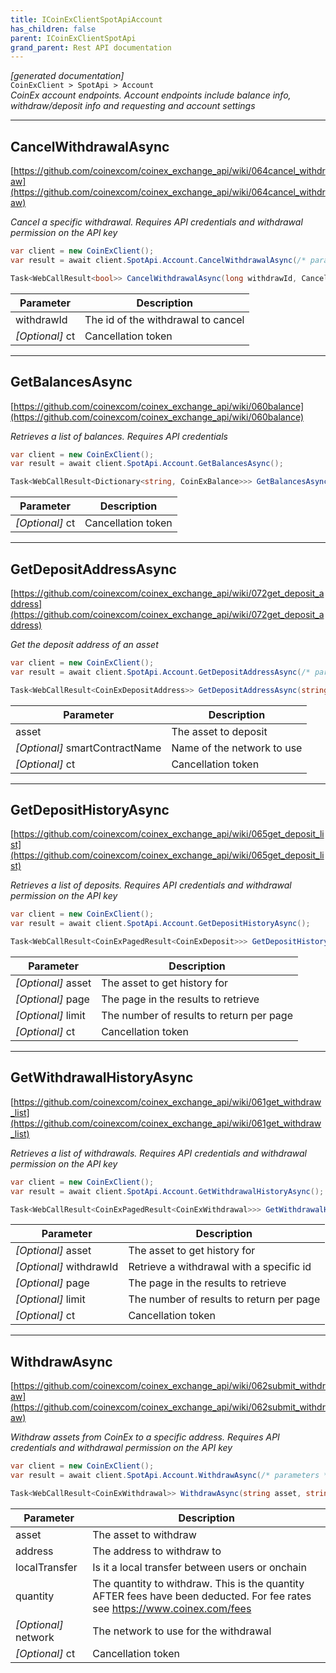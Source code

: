 ```yaml
---
title: ICoinExClientSpotApiAccount
has_children: false
parent: ICoinExClientSpotApi
grand_parent: Rest API documentation
---
```

*[generated documentation]*  
`CoinExClient > SpotApi > Account`  
*CoinEx account endpoints. Account endpoints include balance info, withdraw/deposit info and requesting and account settings*
  

***

## CancelWithdrawalAsync  

[https://github.com/coinexcom/coinex_exchange_api/wiki/064cancel_withdraw](https://github.com/coinexcom/coinex_exchange_api/wiki/064cancel_withdraw)  
<p>

*Cancel a specific withdrawal. Requires API credentials and withdrawal permission on the API key*  

```csharp  
var client = new CoinExClient();  
var result = await client.SpotApi.Account.CancelWithdrawalAsync(/* parameters */);  
```  

```csharp  
Task<WebCallResult<bool>> CancelWithdrawalAsync(long withdrawId, CancellationToken ct = default);  
```  

|Parameter|Description|
|---|---|
|withdrawId|The id of the withdrawal to cancel|
|_[Optional]_ ct|Cancellation token|

</p>

***

## GetBalancesAsync  

[https://github.com/coinexcom/coinex_exchange_api/wiki/060balance](https://github.com/coinexcom/coinex_exchange_api/wiki/060balance)  
<p>

*Retrieves a list of balances. Requires API credentials*  

```csharp  
var client = new CoinExClient();  
var result = await client.SpotApi.Account.GetBalancesAsync();  
```  

```csharp  
Task<WebCallResult<Dictionary<string, CoinExBalance>>> GetBalancesAsync(CancellationToken ct = default);  
```  

|Parameter|Description|
|---|---|
|_[Optional]_ ct|Cancellation token|

</p>

***

## GetDepositAddressAsync  

[https://github.com/coinexcom/coinex_exchange_api/wiki/072get_deposit_address](https://github.com/coinexcom/coinex_exchange_api/wiki/072get_deposit_address)  
<p>

*Get the deposit address of an asset*  

```csharp  
var client = new CoinExClient();  
var result = await client.SpotApi.Account.GetDepositAddressAsync(/* parameters */);  
```  

```csharp  
Task<WebCallResult<CoinExDepositAddress>> GetDepositAddressAsync(string asset, string? smartContractName = default, CancellationToken ct = default);  
```  

|Parameter|Description|
|---|---|
|asset|The asset to deposit|
|_[Optional]_ smartContractName|Name of the network to use|
|_[Optional]_ ct|Cancellation token|

</p>

***

## GetDepositHistoryAsync  

[https://github.com/coinexcom/coinex_exchange_api/wiki/065get_deposit_list](https://github.com/coinexcom/coinex_exchange_api/wiki/065get_deposit_list)  
<p>

*Retrieves a list of deposits. Requires API credentials and withdrawal permission on the API key*  

```csharp  
var client = new CoinExClient();  
var result = await client.SpotApi.Account.GetDepositHistoryAsync();  
```  

```csharp  
Task<WebCallResult<CoinExPagedResult<CoinExDeposit>>> GetDepositHistoryAsync(string? asset = default, int? page = default, int? limit = default, CancellationToken ct = default);  
```  

|Parameter|Description|
|---|---|
|_[Optional]_ asset|The asset to get history for|
|_[Optional]_ page|The page in the results to retrieve|
|_[Optional]_ limit|The number of results to return per page|
|_[Optional]_ ct|Cancellation token|

</p>

***

## GetWithdrawalHistoryAsync  

[https://github.com/coinexcom/coinex_exchange_api/wiki/061get_withdraw_list](https://github.com/coinexcom/coinex_exchange_api/wiki/061get_withdraw_list)  
<p>

*Retrieves a list of withdrawals. Requires API credentials and withdrawal permission on the API key*  

```csharp  
var client = new CoinExClient();  
var result = await client.SpotApi.Account.GetWithdrawalHistoryAsync();  
```  

```csharp  
Task<WebCallResult<CoinExPagedResult<CoinExWithdrawal>>> GetWithdrawalHistoryAsync(string? asset = default, long? withdrawId = default, int? page = default, int? limit = default, CancellationToken ct = default);  
```  

|Parameter|Description|
|---|---|
|_[Optional]_ asset|The asset to get history for|
|_[Optional]_ withdrawId|Retrieve a withdrawal with a specific id|
|_[Optional]_ page|The page in the results to retrieve|
|_[Optional]_ limit|The number of results to return per page|
|_[Optional]_ ct|Cancellation token|

</p>

***

## WithdrawAsync  

[https://github.com/coinexcom/coinex_exchange_api/wiki/062submit_withdraw](https://github.com/coinexcom/coinex_exchange_api/wiki/062submit_withdraw)  
<p>

*Withdraw assets from CoinEx to a specific address. Requires API credentials and withdrawal permission on the API key*  

```csharp  
var client = new CoinExClient();  
var result = await client.SpotApi.Account.WithdrawAsync(/* parameters */);  
```  

```csharp  
Task<WebCallResult<CoinExWithdrawal>> WithdrawAsync(string asset, string address, bool localTransfer, decimal quantity, string? network = default, CancellationToken ct = default);  
```  

|Parameter|Description|
|---|---|
|asset|The asset to withdraw|
|address|The address to withdraw to|
|localTransfer|Is it a local transfer between users or onchain|
|quantity|The quantity to withdraw. This is the quantity AFTER fees have been deducted. For fee rates see https://www.coinex.com/fees |
|_[Optional]_ network|The network to use for the withdrawal|
|_[Optional]_ ct|Cancellation token|

</p>
